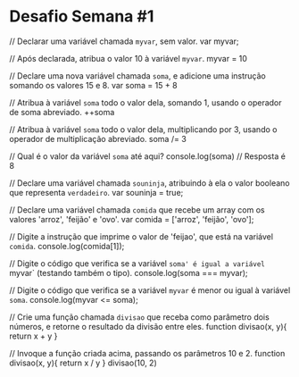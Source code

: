# Desafio Semana #1

// Declarar uma variável chamada `myvar`, sem valor.
var myvar;

// Após declarada, atribua o valor 10 à variável `myvar`.
myvar = 10

// Declare uma nova variável chamada `soma`, e adicione uma instrução somando os valores 15 e 8.
var soma = 15 + 8

// Atribua à variável `soma` todo o valor dela, somando 1, usando o operador de soma abreviado.
++soma

// Atribua à variável `soma` todo o valor dela, multiplicando por 3, usando o operador de multiplicação abreviado.
soma /= 3

// Qual é o valor da variável `soma` até aqui?
console.log(soma) // Resposta é 8

// Declare uma variável chamada `souninja`, atribuindo à ela o valor booleano que representa `verdadeiro`.
var souninja = true;

// Declare uma variável chamada `comida` que recebe um array com os valores 'arroz', 'feijão' e 'ovo'.
var comida = ['arroz', 'feijão', 'ovo'];

// Digite a instrução que imprime o valor de 'feijao', que está na variável `comida`.
console.log(comida[1]);

// Digite o código que verifica se a variável `soma' é igual a variável `myvar` (testando também o tipo).
console.log(soma === myvar);

// Digite o código que verifica se a variável `myvar` é menor ou igual à variável `soma`.
console.log(myvar <= soma);

// Crie uma função chamada `divisao` que receba como parâmetro dois números, e retorne o resultado da divisão entre eles.
function divisao(x, y){
    return x + y
}

// Invoque a função criada acima, passando os parâmetros 10 e 2.
function divisao(x, y){
    return x / y
}
divisao(10, 2)

